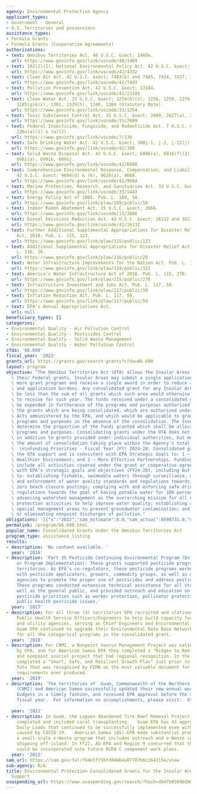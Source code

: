 ```yaml
---
agency: Environmental Protection Agency
applicant_types:
- Government - General
- U.S. Territories and possessions
assistance_types:
- Formula Grants
- Formula Grants (Cooperative Agreements)
authorizations:
- text: Omnibus Territories Act. 48 U.S.C. &sect; 1469a.
  url: https://www.govinfo.gov/link/uscode/48/1469
- text: 102(2)(I), National Environmental Policy Act. 42 U.S.C. &sect; 4332.
  url: https://www.govinfo.gov/link/uscode/42/4332
- text: Clean Air Act. 42 U.S.C. &sect; 7403(b) and 7405, 7434, 7437, 7438.
  url: https://www.govinfo.gov/link/uscode/42/7403
- text: Pollution Prevention Act. 42 U.S.C. &sect; 13104.
  url: https://www.govinfo.gov/link/uscode/42/13104
- text: Clean Water Act. 33 U.S.C. &sect; 1254(b)(3), 1256, 1259, 1276, 1281(g), 1284,
    1285(g)&(i), 1301, 1329(h), 1346, 1384 (Statutory Note).
  url: https://www.govinfo.gov/link/uscode/33/1254
- text: Toxic Substances Control Act. 15 U.S.C. &sect; 2609, 2627(a), 2666, 2684(g).
  url: https://www.govinfo.gov/link/uscode/15/2609
- text: Federal Insecticide, Fungicide, and Rodenticide Act. 7 U.S.C. &sect; 136r(a),
    136u(a)(1) & (a)(2).
  url: https://www.govinfo.gov/link/uscode/7/136
- text: Safe Drinking Water Act. 42 U.S.C. &sect; 300j-1, j-2, j-12(j), j-19 a & b.
  url: https://www.govinfo.gov/link/uscode/42/300
- text: Solid Waste Disposal Act. 42 U.S.C. &sect; 6908(a), 6916(f)(2), 6931(a)&(c),
    6981(a), 6991b, 6991j.
  url: https://www.govinfo.gov/link/uscode/42/6908
- text: Comprehensive Environmental Response, Compensation, and Liability Act (CERCLA).
    42 U.S.C. &sect; 9604(d) & (k), 9628(a), 9660.
  url: https://www.govinfo.gov/link/uscode/42/9604
- text: Marine Protection, Research, and Sanctuaries Act. 33 U.S.C. &sect; 1443.
  url: https://www.govinfo.gov/link/uscode/33/1443
- text: Energy Policy Act of 2005. Pub. L. 109, 58.
  url: https://www.govinfo.gov/link/plaw/109/public/58
- text: Indoor Radon Abatement Act. 15 U.S.C. &sect; 2666.
  url: https://www.govinfo.gov/link/uscode/15/2666
- text: Diesel Emissions Reduction Act. 42 U.S.C. &sect; 16132 and 16133.
  url: https://www.govinfo.gov/link/uscode/42/16132
- text: Further Additional Supplemental Appropriations for Disaster Relief Requirements
    Act, 2018. Pub. L. 115, 123.
  url: https://www.govinfo.gov/link/plaw/115/public/123
- text: Additional Supplemental Appropriations for Disaster Relief Act, 2019,. Pub.
    L. 116, 20.
  url: https://www.govinfo.gov/link/plaw/116/public/20
- text: Water Infrastructure Improvements for the Nation Act. Pub. L. 114, 322.
  url: https://www.govinfo.gov/link/plaw/114/public/322
- text: America’s Water Infrastructure Act of 2018. Pub. L. 115, 270.
  url: https://www.govinfo.gov/link/plaw/115/public/270
- text: Infrastructure Investment and Jobs Act. Pub. L. 117, 58.
  url: https://www.govinfo.gov/link/plaw/117/public/58
- text: Inflation Reduction Act. Pub. L. 117, 58.
  url: https://www.govinfo.gov/link/plaw/117/public/58
- text: EPA's Annual Appropriations Act.
  url: null
beneficiary_types: []
categories:
- Environmental Quality - Air Pollution Control
- Environmental Quality - Pesticides Control
- Environmental Quality - Solid Waste Management
- Environmental Quality - Water Pollution Control
cfda: '66.600'
fiscal_year: '2022'
grants_url: https://grants.gov/search-grants?cfda=66.600
layout: program
objective: "The Omnibus Territories Act (OTA) allows the Insular Areas to consolidate\
  \ their Federal grants. Insular Areas may submit a single application for two or\
  \ more grant programs and receive a single award in order to reduce administrative\
  \ and application burdens. Any consolidated grant for any Insular Area shall not\
  \ be less than the sum of all grants which such area would otherwise be entitled\
  \ to receive for such year. The funds received under a consolidated grant shall\
  \ be expended in furtherance of the programs and purposes authorized for any of\
  \ the grants which are being consolidated, which are authorized under any of the\
  \ Acts administered by the EPA, and which would be applicable to grants for such\
  \ programs and purposes in the absence of the consolidation. The Insular Areas shall\
  \ determine the proportion of the funds granted which shall be allocated to such\
  \ programs and purposes. Consolidating grants under the OTA does not represent funding\
  \ in addition to grants provided under individual authorities, but merely represents\
  \ the amount of consolidation taking place within the Agency's total grant appropriations.\
  \  \n\nFunding Priorities - Fiscal Year (FY) 2024-28: Consolidated grants under\
  \ the OTA support and is consistent with EPA Strategic Goals to: 1 – A Cleaner,\
  \ Healthier Environment; and 2 – More Effective Partnerships. Funding priorities\
  \ include all activities covered under the grant or cooperative agreement that align\
  \ with EPA’s strategic goals and objectives (FY24-28), including but not limited\
  \ to: establishing fishable, swimmable waters through surveillance, monitoring,\
  \ and enforcement of water quality standards and regulations towards the goal of\
  \ zero beach closure postings; complying with and enforcing safe drinking water\
  \ regulations towards the goal of having potable water for 100 percent of the population;\
  \ advancing watershed management as the overarching mission for all environmental\
  \ protection activities to help improve water quality; establishing and managing\
  \ special management areas to prevent groundwater contamination; and mitigating\
  \ or eliminating nonpoint discharges of pollution."
obligations: '[{"x":"2022","sam_estimate":0.0,"sam_actual":8598731.0,"usa_spending_actual":110142275.0},{"x":"2023","sam_estimate":72518366.0,"sam_actual":0.0,"usa_spending_actual":165283366.0},{"x":"2024","sam_estimate":67518366.0,"sam_actual":0.0,"usa_spending_actual":102449774.0}]'
permalink: /program/66.600.html
popular_name: Consolidated Grants Under the Omnibus Territories Act
program_type: assistance_listing
results:
- description: 'No content available. '
  year: '2016'
- description: 'Part 35 Pesticide Continuing Environmental Program (Enforcement, C&T,
    or Program Implementation): These grants supported pesticide programs in the US
    territories. As EPA’s co-regulators, these pesticide programs worked extensively
    with pesticide applicators, growers, commodity groups, as well as other government
    agencies to promote the proper use of pesticides and address pesticide issues.
    These programs conducted extensive technical assistance for all stakeholders as
    well as the general public, and provided outreach and education on EPA’s national
    pesticide priorities such as worker protection, pollinator protection and emerging
    public health pesticide issues.'
  year: '2017'
- description: For all three (3) territories EPA recruited and stationed on IPA US
    Public Health Service Officers/Engineers to help build capacity for the environmental
    and utility agencies, serving as Chief Engineers and Environmental Managers. At
    Guam EPA continued to upgrade their Environmental Data Base Network for data management
    for all the categorical programs in the consolidated grant.
  year: '2018'
- description: For CNMI, a Nonpoint Source Management Project was nationally recognized
    by EPA, and for American Samoa EPA they completed a "Ridges to Reef" (wetland
    and nonpoint source) project that had regional recognition. In the CNMI, they
    completed a "Smart, Safe, and Resilient Growth Plan" just prior to Super Typhoon
    Yutu that was recognized by FEMA as the most valuable document for FEMA Recovery
    requirements ever produced.
  year: '2019'
- description: 'The territories of  Guam, Commonwealth of the Northern Mariana Islands
    (CNMI) and American Samoa successfully updated their new annual work plans and
    budgets in a timely fashion, and received EPA approval before the start of the
    fiscal year.  For information on accomplishments, please visit:  https://www.epa.gov/tmdl/monitoring-assessment-and-tmdls-pacific-islands
    .'
  year: '2021'
- description: In Guam, the Lagoon Abandoned Tire Reef Removal Project was successfully
    completed and included coral transplanting.   Guam EPA has 43 approved Total Maximum
    Daily Loads that continued to be successfully implemented even with the constraints
    caused by COVID-19.   American Samoa (AS)-EPA made substantial progress in establishing
    a small-scale e-Waste program that includes outreach and e-Waste collection and
    shipping off-island. In FY22, AS-EPA and Region 9 concurred that the e-Waste activities
    could be incorporated into future RCRA C component work plans.
  year: '2022'
sam_url: https://sam.gov/fal/f64e5f73bfd046b4a87787b6c164315e/view
sub-agency: N/A
title: Environmental Protection Consolidated Grants for the Insular Areas - Program
  Support
usaspending_url: https://www.usaspending.gov/search/?hash=db4fb0509bd962654070e8e7973e7954
---
```


